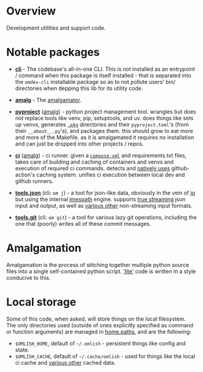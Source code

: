 # Overview

Development utilities and support code.

# Notable packages

- **[cli](cli)** - The codebase's all-in-one CLI. This is not installed as an entrypoint / command when this package is
  itself installed - that is separated into the `omdev-cli` installable package so as to not pollute users' bin/
  directories when depping this lib for its utility code.

- **[amalg](amalg)** - The [amalgamator](#amalgamation).

- **[pyproject](pyproject)** ([amalg](scripts/pyproject.py)) - python project management tool. wrangles but does not
  replace tools like venv, pip, setuptools, and uv. does things like sets up venvs, generates
  [`.pkg`](https://github.com/wrmsr/omlish/blob/master/.pkg) directories and their `pyproject.toml`'s (from their
  `__about__.py`'s), and packages them. this should grow to eat more and more of the Makefile. as it is amalgamated it
  requires no installation and can just be dropped into other projects / repos.

- **[ci](ci)** ([amalg](scripts/ci.py)) - ci runner. given a
  [`compose.yml`](https://github.com/wrmsr/omlish/blob/master/docker/compose.yml) and requirements.txt files, takes care
  of building and caching of containers and venvs and execution of required ci commands. detects and
  [natively uses](ci/github/api/v2) github-action's caching system. unifies ci execution between local dev and github
  runners.

- **[tools.json](tools/json)** (cli: `om j`) - a tool for json-like data, obviously in the vein of
  [jq](https://github.com/jqlang/jq) but using the internal
  [jmespath](https://github.com/wrmsr/omlish/tree/master/omlish/specs/jmespath) engine. supports
  [true streaming](https://github.com/wrmsr/omlish/blob/master/omlish/formats/json/stream) json input and output, as
  well as [various other](tools/json/formats.py) non-streaming input formats.

- **[tools.git](tools/git)** (cli: `om git`) - a tool for various lazy git operations, including the one that (poorly)
  writes all of these commit messages.

# Amalgamation

Amalgamation is the process of stitching together multiple python source files into a single self-contained python
script. ['lite'](https://github.com/wrmsr/omlish/blob/master/omlish#lite-code) code is written in a style conducive to
this.

# Local storage

Some of this code, when asked, will store things on the local filesystem. The only directories used (outside of ones
explicitly specified as command or function arguments) are managed in [home.paths](home/paths.py), and are the
following:

- `$OMLISH_HOME`, default of `~/.omlish` - persistent things like config and state.
- `$OMLISH_CACHE`, default of `~/.cache/omlish` - used for things like the local ci cache and
  [various other](https://github.com/search?q=repo%3Awrmsr%2Fomlish+%22dcache.%22&type=code) cached data.
